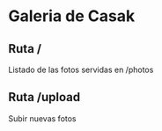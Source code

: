 # Galeria de Casak 

## Ruta /
Listado de las fotos servidas en /photos

## Ruta /upload
Subir nuevas fotos
